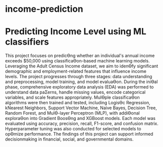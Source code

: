 # income-prediction
# Predicting Income Level using ML classifiers
This project focuses on predicƟng whether an individual's
annual income exceeds $50,000 using classificaƟon-based
machine learning models. Leveraging the Adult Census
Income dataset, we aim to idenƟfy significant demographic
and employment-related features that influence income
levels. The project progresses through three stages: data
understanding and preprocessing, model training, and model
evaluaƟon.
During the iniƟal phase, comprehensive exploratory data
analysis (EDA) was performed to understand data paƩerns,
handle missing values, encode categorical variables, and scale
features appropriately. MulƟple classificaƟon algorithms were
then trained and tested, including LogisƟc Regression, kNearest Neighbors, Support Vector Machine, Naive Bayes,
Decision Tree, Random Forest, and MulƟ-layer Perceptron
(MLP), with addiƟonal exploraƟon into Gradient BoosƟng and
XGBoost models.
Each model was evaluated using accuracy, precision, recall,
F1-score, and confusion matrix. Hyperparameter tuning was
also conducted for selected models to opƟmize performance.
The findings of this project can support informed decisionmaking in financial, social, and governmental domains.
